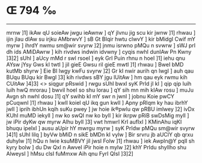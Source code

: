 # Œ 794 ‰
---
mrnw ]1] ikAw qU soieAw jwgu ieAwnw ] qY jIvnu jig scu kir jwnw
]1] rhwau ] ijin jIau dIAw su irjku AMbrwvY ] sB Gt BIqir hwtu
clwvY ] kir bMidgI Cwif mY myrw ] ihrdY nwmu sm@wir svyrw ]2] jnmu
isrwno pMQu n svwrw ] sWJ prI dh ids AMiDAwrw ] kih rivdws indwin
idvwny ] cyqis nwhI dunIAw Pn Kwny ]3]2] sUhI ] aUcy mMd r swl rsoeI
] eyk GrI Puin rhnu n hoeI ]1] iehu qnu AYsw jYsy Gws kI twtI ] jil
gieE Gwsu ril gieE mwtI ]1] rhwau ] BweI bMD kutMb shyrw ] Eie BI
lwgy kwFu svyrw ]2] Gr kI nwir aurih qn lwgI ] auh qau BUqu BUqu kir
BwgI ]3] kih rivdws sBY jgu lUitAw ] hm qau eyk rwmu kih CUitAw
]4]3]
<> siqgur pRswid ]
rwgu sUhI bwxI syK PrId jI kI ] qip qip luih luih hwQ mrorau ]
bwvil hoeI so shu lorau ] qY sih mn mih kIAw rosu ] muJu Avgn sh
nwhI dosu ]1] qY swihb kI mY swr n jwnI ] jobnu Koie pwCY pCuqwnI ]1]
rhwau ] kwlI koiel qU ikq gun kwlI ] Apny pRIqm ky hau ibrhY jwlI ]
iprih ibhUn kqih suKu pwey ] jw hoie ik®pwlu qw pRBU imlwey ]2] ivDx
KUhI muMD iekylI ] nw ko swQI nw ko bylI ] kir ikrpw pRiB swDsMig mylI ]
jw iPir dyKw qw myrw Alhu bylI ]3] vwt hmwrI KrI aufIxI ] KMinAhu
iqKI bhuqu ipeIxI ] ausu aUpir hY mwrgu myrw ] syK PrIdw pMQu sm@wir
svyrw ]4]1] sUhI lilq ] byVw bMiD n sikE bMDn kI vylw ] Bir srvru
jb aUClY qb qrxu duhylw ]1] hQu n lwie ksuMBVY jil jwsI Folw ]1]
rhwau ] iek AwpIn@Y pqlI sh kyry bolw ] du Dw QxI n AwveI iPir hoie n
mylw ]2] khY PrIdu shylIho shu AlweysI ] hMsu clsI fuMmxw Aih qnu FyrI
QIsI ]3]2]
####
